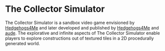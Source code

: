 The Collector Simulator
=======================

The Collector Simulator is a sandbox video game envisioned by [Hedgehogs4Me](https://github.com/Hedgehogs4Me)
and later developed and published by [Hedgehogs4Me](https://github.com/Hedgehogs4Me) and [aude](https://github.com/aude).
The explorative and infinite aspects of The Collector Simulator enable players to
explore constructions out of textured tiles in a 2D procedurally generated world.
